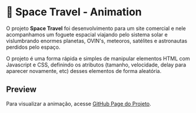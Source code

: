 # :rocket: Space Travel - Animation

O projeto **Space Travel** foi desenvolvimento para um site comercial e nele acompanhamos um foguete espacial viajando pelo sistema solar e vislumbrando enormes planetas, OVIN's, meteoros, satélites e astronautas perdidos pelo espaço.

O projeto é uma forma rápida e simples de manipular elementos HTML com Javascript e CSS, definindo os atributos (tamanho, velocidade, delay para aparecer novamente, etc) desses elementos de forma aleatória.

## Preview

Para visualizar a animação, acesse [GitHub Page do Projeto](https://marcelohnq.github.io/animation-space-travel/).
